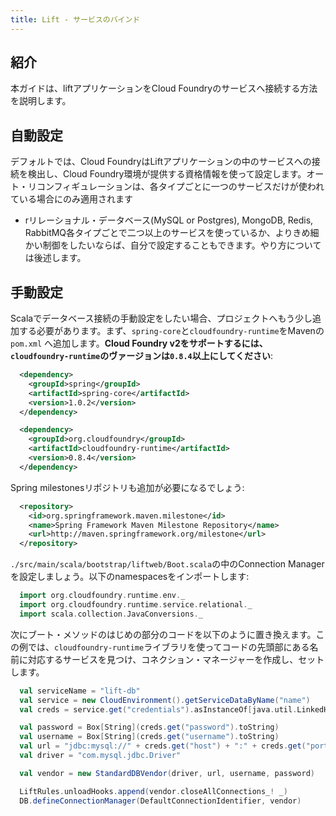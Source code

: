 ```yaml
---
title: Lift - サービスのバインド
---
```


## <a id='intro'></a>紹介 ##

本ガイドは、liftアプリケーションをCloud Foundryのサービスへ接続する方法を説明します。

## <a id='auto'></a>自動設定 ##

デフォルトでは、Cloud FoundryはLiftアプリケーションの中のサービスへの接続を検出し、Cloud
Foundry環境が提供する資格情報を使って設定します。オート・リコンフィギュレーションは、各タイプごとに一つのサービスだけが使われている場合にのみ適用されます
- rリレーショナル・データベース(MySQL or Postgres), MongoDB, Redis,
RabbitMQ各タイプごとで二つ以上のサービスを使っているか、よりきめ細かい制御をしたいならば、自分で設定することもできます。やり方については後述します。

## <a id='manual'></a>手動設定 ##

Scalaでデータベース接続の手動設定をしたい場合、プロジェクトへもう少し追加する必要があります。まず、`spring-core`と`cloudfoundry-runtime`をMavenの`pom.xml` へ追加します。**Cloud Foundry v2をサポートするには、`cloudfoundry-runtime`のヴァージョンは`0.8.4`以上にしてください**:

~~~xml
  <dependency>
    <groupId>spring</groupId>
    <artifactId>spring-core</artifactId>
    <version>1.0.2</version>
  </dependency>

  <dependency>
    <groupId>org.cloudfoundry</groupId>
    <artifactId>cloudfoundry-runtime</artifactId>
    <version>0.8.4</version>
  </dependency>
~~~

Spring milestonesリポジトリも追加が必要になるでしょう:

~~~xml
  <repository>
    <id>org.springframework.maven.milestone</id>
    <name>Spring Framework Maven Milestone Repository</name>
    <url>http://maven.springframework.org/milestone</url>
  </repository>
~~~

`./src/main/scala/bootstrap/liftweb/Boot.scala`の中のConnection Managerを設定しましょう。以下のnamespacesをインポートします:

~~~scala
  import org.cloudfoundry.runtime.env._
  import org.cloudfoundry.runtime.service.relational._
  import scala.collection.JavaConversions._
~~~

次にブート・メソッドのはじめの部分のコードを以下のように置き換えます。この例では、`cloudfoundry-runtime`ライブラリを使ってコードの先頭部にある名前に対応するサービスを見つけ、コネクション・マネージャーを作成し、セットします。

~~~scala
  val serviceName = "lift-db"
  val service = new CloudEnvironment().getServiceDataByName("name")
  val creds = service.get("credentials").asInstanceOf[java.util.LinkedHashMap[String, Object]]

  val password = Box[String](creds.get("password").toString)
  val username = Box[String](creds.get("username").toString)
  val url = "jdbc:mysql://" + creds.get("host") + ":" + creds.get("port") + "/" + creds.get("name")
  val driver = "com.mysql.jdbc.Driver"

  val vendor = new StandardDBVendor(driver, url, username, password)

  LiftRules.unloadHooks.append(vendor.closeAllConnections_! _)
  DB.defineConnectionManager(DefaultConnectionIdentifier, vendor)
~~~


